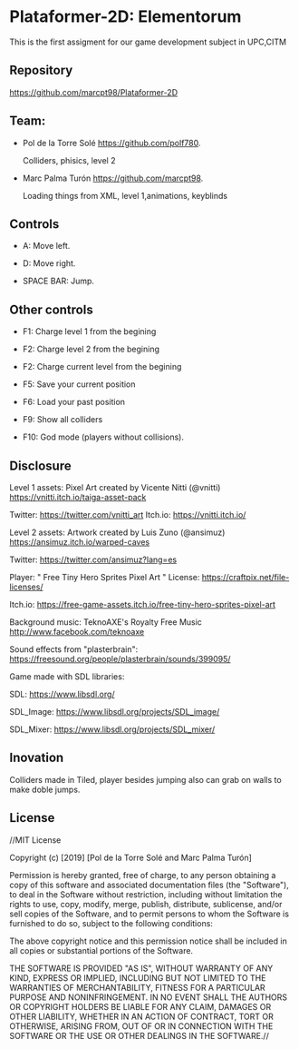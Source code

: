# Plataformer-2D: Elementorum 
This is the first assigment for our game development subject in UPC,CITM

## Repository
https://github.com/marcpt98/Plataformer-2D

## Team:
- Pol de la Torre Solé https://github.com/polf780.

  Colliders, phisics, level 2

- Marc Palma Turón https://github.com/marcpt98.

  Loading things from XML, level 1,animations, keyblinds

## Controls 

- A: Move left.

- D: Move right.

- SPACE BAR: Jump.

## Other controls
- F1: Charge level 1 from the begining

- F2: Charge level 2 from the begining

- F2: Charge current level from the begining

- F5: Save your current position

- F6: Load your past position

- F9: Show all colliders

- F10: God mode (players without collisions).
  
## Disclosure

Level 1 assets: Pixel Art created by Vicente Nitti (@vnitti) https://vnitti.itch.io/taiga-asset-pack 

Twitter:   https://twitter.com/vnitti_art    Itch.io:   https://vnitti.itch.io/

Level 2 assets: Artwork created by Luis Zuno (@ansimuz) https://ansimuz.itch.io/warped-caves

Twitter: https://twitter.com/ansimuz?lang=es

Player: " Free Tiny Hero Sprites Pixel Art " License: https://craftpix.net/file-licenses/

Itch.io: https://free-game-assets.itch.io/free-tiny-hero-sprites-pixel-art

Background music: TeknoAXE's Royalty Free Music http://www.facebook.com/teknoaxe

Sound effects from "plasterbrain": https://freesound.org/people/plasterbrain/sounds/399095/

Game made with SDL libraries:

SDL: https://www.libsdl.org/

SDL_Image: https://www.libsdl.org/projects/SDL_image/

SDL_Mixer: https://www.libsdl.org/projects/SDL_mixer/

## Inovation

Colliders made in Tiled, player besides jumping also can grab on walls to make doble jumps.

## License
//MIT License

Copyright (c) [2019] [Pol de la Torre Solé and Marc Palma Turón]

Permission is hereby granted, free of charge, to any person obtaining a copy of this software and associated documentation files (the "Software"), to deal in the Software without restriction, including without limitation the rights to use, copy, modify, merge, publish, distribute, sublicense, and/or sell copies of the Software, and to permit persons to whom the Software is furnished to do so, subject to the following conditions:

The above copyright notice and this permission notice shall be included in all copies or substantial portions of the Software.

THE SOFTWARE IS PROVIDED "AS IS", WITHOUT WARRANTY OF ANY KIND, EXPRESS OR IMPLIED, INCLUDING BUT NOT LIMITED TO THE WARRANTIES OF MERCHANTABILITY, FITNESS FOR A PARTICULAR PURPOSE AND NONINFRINGEMENT. IN NO EVENT SHALL THE AUTHORS OR COPYRIGHT HOLDERS BE LIABLE FOR ANY CLAIM, DAMAGES OR OTHER LIABILITY, WHETHER IN AN ACTION OF CONTRACT, TORT OR OTHERWISE, ARISING FROM, OUT OF OR IN CONNECTION WITH THE SOFTWARE OR THE USE OR OTHER DEALINGS IN THE SOFTWARE.//
